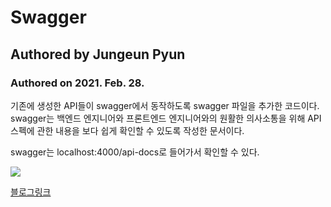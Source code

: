 # Swagger
## Authored by Jungeun Pyun
### Authored on 2021. Feb. 28.

기존에 생성한 API들이 swagger에서 동작하도록 swagger 파일을 추가한 코드이다.
swagger는 백엔드 엔지니어와 프론트엔드 엔지니어와의 원활한 의사소통을 위해 API 스펙에 관한 내용을 보다 쉽게 확인할 수 있도록 작성한 문서이다.

swagger는 localhost:4000/api-docs로 들어가서 확인할 수 있다.

<img src="/Users/JungeunPyun/Desktop/스크린샷\ 2021-02-28\ 오후\ 1.07.11.png">

[블로그링크](https://jungeunpyun.tistory.com/35) 